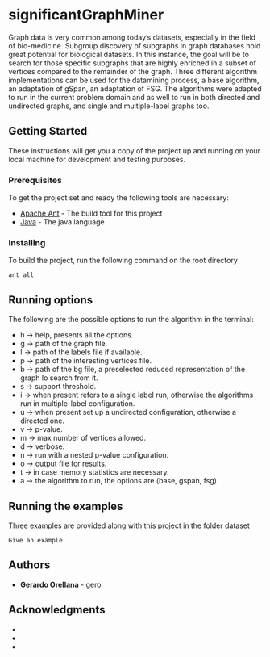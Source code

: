 # significantGraphMiner

Graph data is very common among today’s datasets, especially in the field of bio-medicine. Subgroup discovery of subgraphs in graph databases hold great potential for biological datasets. In this instance, the goal will be to search for those specific subgraphs that are highly enriched in a subset of vertices compared to the remainder of the graph. Three different algorithm implementations can be used for the datamining process, a base algorithm, an adaptation of gSpan, an adaptation of FSG. The algorithms were adapted to run in the current problem domain and as well to run in both directed and undirected graphs, and single and multiple-label graphs too.

## Getting Started

These instructions will get you a copy of the project up and running on your local machine for development and testing purposes. 

### Prerequisites

To get the project set and ready the following tools are necessary:

* [Apache Ant](http://ant.apache.org/) - The build tool for this project
* [Java](https://www.java.com/en/) - The java language

### Installing

To build the project, run the following command on the root directory

```
ant all
```
## Running options
The following are the possible options to run the algorithm in the terminal:

* h -> help, presents all the options.
* g -> path of the graph file.
* l -> path of the labels file if available.
* p -> path of the interesting vertices file.
* b -> path of the bg file, a preselected reduced representation of the graph lo search from it.
* s -> support threshold.
* i -> when present refers to a single label run, otherwise the algorithms run in multiple-label configuration.
* u -> when present set up a undirected configuration, otherwise a directed one.
* v -> p-value.
* m -> max number of vertices allowed.
* d -> verbose.
* n -> run with a nested p-value configuration.
* o -> output file for results.
* t -> in case memory statistics are necessary.
* a -> the algorithm to run, the options are (base, gspan, fsg)

## Running the examples

Three examples are provided along with this project in the folder dataset

```
Give an example
```

## Authors

* **Gerardo Orellana** - [gero](https://github.com/geraore)


## Acknowledgments

* 
* 
* 
